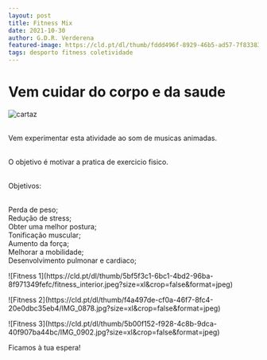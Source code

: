 ```yaml
---
layout: post
title: Fitness Mix
date: 2021-10-30
author: G.D.R. Verderena
featured-image: https://cld.pt/dl/thumb/fddd496f-8929-46b5-ad57-7f83383f4cd9/Fitness%20Mix.png?size=xl&crop=false&format=png
tags: desporto fitness coletividade
---
```


<h1>Vem cuidar do corpo e da saude</h1>

![cartaz](https://cld.pt/dl/thumb/fddd496f-8929-46b5-ad57-7f83383f4cd9/Fitness%20Mix.png?size=xl&crop=false&format=png)

<br>Vem experimentar esta atividade ao som de musicas animadas.

<br>O objetivo é motivar a pratica de exercicio fisico.

<br>Objetivos:

<br>Perda de peso;
<br>Redução de stress;
<br>Obter uma melhor postura;
<br>Tonificação muscular;
<br>Aumento da força;
<br>Melhorar a mobilidade;
<br>Desenvolvimento pulmonar e cardiaco;



<p>![Fitness 1](https://cld.pt/dl/thumb/5bf5f3c1-6bc1-4bd2-96ba-8f971349fefc/fitness_interior.jpeg?size=xl&crop=false&format=jpeg)



<p>![Fitness 2](https://cld.pt/dl/thumb/f4a497de-cf0a-46f7-8fc4-20e0dbc35eb4/IMG_0878.jpg?size=xl&crop=false&format=jpeg)


<p>![Fitness 3](https://cld.pt/dl/thumb/5b00f152-f928-4c8b-9dca-40f907ba44bc/IMG_0902.jpg?size=xl&crop=false&format=jpeg)

<p>Ficamos à tua espera!
